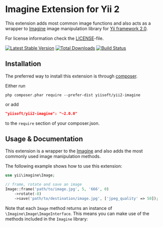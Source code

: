 Imagine Extension for Yii 2
===========================

This extension adds most common image functions and also acts as a wrapper to [Imagine](http://imagine.readthedocs.org/)
image manipulation library for [Yii framework 2.0](http://www.yiiframework.com).

For license information check the [LICENSE](LICENSE.md)-file.

[![Latest Stable Version](https://poser.pugx.org/yiisoft/yii2-imagine/v/stable.png)](https://packagist.org/packages/yiisoft/yii2-imagine)
[![Total Downloads](https://poser.pugx.org/yiisoft/yii2-imagine/downloads.png)](https://packagist.org/packages/yiisoft/yii2-imagine)
[![Build Status](https://travis-ci.org/yiisoft/yii2-imagine.svg?branch=master)](https://travis-ci.org/yiisoft/yii2-imagine)


Installation
------------

The preferred way to install this extension is through [composer](http://getcomposer.org/download/).

Either run

```
php composer.phar require --prefer-dist yiisoft/yii2-imagine
```

or add

```json
"yiisoft/yii2-imagine": "~2.0.0"
```

to the `require` section of your composer.json.


Usage & Documentation
---------------------

This extension is a wrapper to the [Imagine](http://imagine.readthedocs.org/) and also adds the most commonly used
image manipulation methods.

The following example shows how to use this extension:

```php
use yii\imagine\Image;

// frame, rotate and save an image
Image::frame('path/to/image.jpg', 5, '666', 0)
    ->rotate(-8)
    ->save('path/to/destination/image.jpg', ['jpeg_quality' => 50]);
```

Note that each `Image` method returns an instance of `\Imagine\Image\ImageInterface`.
This means you can make use of the methods included in the `Imagine` library:
